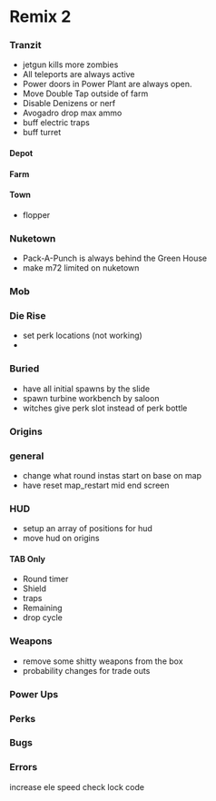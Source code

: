 # Remix 2

### Tranzit
* jetgun kills more zombies
* All teleports are always active
* Power doors in Power Plant are always open.
* Move Double Tap outside of farm
* Disable Denizens or nerf
* Avogadro drop max ammo
* buff electric traps
* buff turret

#### Depot

#### Farm

#### Town
* flopper

### Nuketown
* Pack-A-Punch is always behind the Green House
* make m72 limited on nuketown

### Mob

### Die Rise
* set perk locations (not working)
* 

### Buried
* have all initial spawns by the slide
* spawn turbine workbench by saloon
* witches give perk slot instead of perk bottle

### Origins
<!-- * add staffs to box once they are crafted -->

### general
* change what round instas start on base on map
* have reset map_restart mid end screen

### HUD
* setup an array of positions for hud
* move hud on origins

#### TAB Only
* Round timer
* Shield
* traps
* Remaining
* drop cycle

### Weapons
* remove some shitty weapons from the box
* probability changes for trade outs

### Power Ups

### Perks

### Bugs

### Errors


increase ele speed
check lock code
